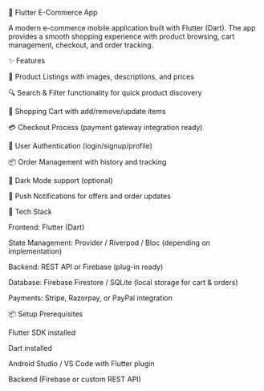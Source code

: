 🛒 Flutter E-Commerce App

A modern e-commerce mobile application built with Flutter (Dart). The app provides a smooth shopping experience with product browsing, cart management, checkout, and order tracking.

✨ Features

🏪 Product Listings with images, descriptions, and prices

🔍 Search & Filter functionality for quick product discovery

🛒 Shopping Cart with add/remove/update items

💳 Checkout Process (payment gateway integration ready)

👤 User Authentication (login/signup/profile)

📦 Order Management with history and tracking

🌙 Dark Mode support (optional)

🔔 Push Notifications for offers and order updates

🚀 Tech Stack

Frontend: Flutter (Dart)

State Management: Provider / Riverpod / Bloc (depending on implementation)

Backend: REST API or Firebase (plug-in ready)

Database: Firebase Firestore / SQLite (local storage for cart & orders)

Payments: Stripe, Razorpay, or PayPal integration

📦 Setup
Prerequisites

Flutter SDK installed

Dart installed

Android Studio / VS Code with Flutter plugin

Backend (Firebase or custom REST API)
